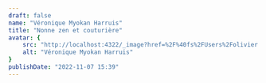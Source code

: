 ```yaml
---
draft: false
name: "Véronique Myokan Harruis"
title: "Nonne zen et couturière"
avatar: {
    src: "http://localhost:4322/_image?href=%2F%40fs%2FUsers%2Folivier.carrere%2FDownloads%2Fmyokan%2Fsrc%2Fassets%2Fhero.png%3ForigWidth%3D382%26origHeight%3D640%26origFormat%3Dwebp&w=382&h=640&f=webp",
    alt: "Véronique Myokan Harruis"
}
publishDate: "2022-11-07 15:39"
---
```


